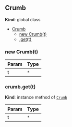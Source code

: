 <a name="Crumb"></a>

## Crumb
**Kind**: global class  

* [Crumb](#Crumb)
    * [new Crumb(t)](#new_Crumb_new)
    * [.get(t)](#Crumb+get)

<a name="new_Crumb_new"></a>

### new Crumb(t)

| Param | Type |
| --- | --- |
| t | <code>\*</code> | 

<a name="Crumb+get"></a>

### crumb.get(t)
**Kind**: instance method of [<code>Crumb</code>](#Crumb)  

| Param | Type |
| --- | --- |
| t | <code>\*</code> | 

